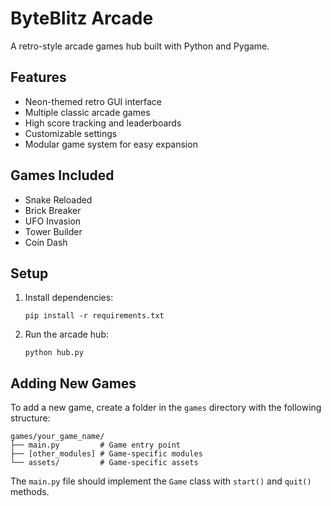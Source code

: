 # ByteBlitz Arcade

A retro-style arcade games hub built with Python and Pygame.

## Features

- Neon-themed retro GUI interface
- Multiple classic arcade games
- High score tracking and leaderboards
- Customizable settings
- Modular game system for easy expansion

## Games Included

- Snake Reloaded
- Brick Breaker
- UFO Invasion
- Tower Builder
- Coin Dash

## Setup

1. Install dependencies:
   ```
   pip install -r requirements.txt
   ```

2. Run the arcade hub:
   ```
   python hub.py
   ```

## Adding New Games

To add a new game, create a folder in the `games` directory with the following structure:
```
games/your_game_name/
├── main.py         # Game entry point
├── [other_modules] # Game-specific modules
└── assets/         # Game-specific assets
```

The `main.py` file should implement the `Game` class with `start()` and `quit()` methods.